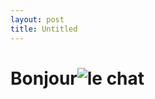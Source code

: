 ```yaml
---
layout: post
title: Untitled
---
```


# Bonjour![le chat]({{site.baseurl}}/media/IMG-20240622-WA0001.jpg)


